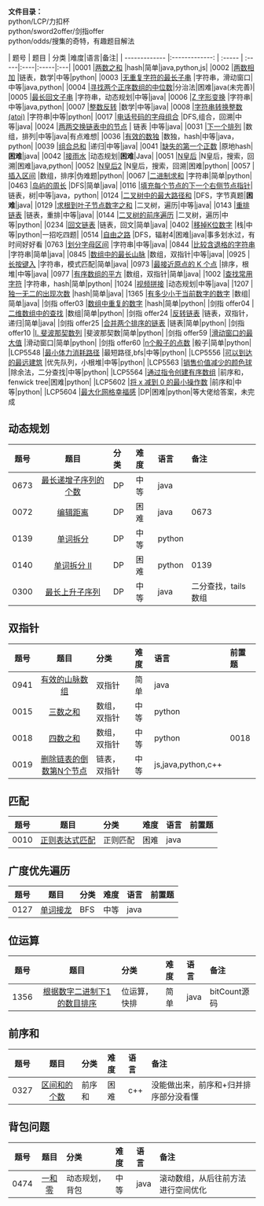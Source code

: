 
**文件目录：**   
python/LCP/力扣杯  
python/sword2offer/剑指offer  
python/odds/搜集的奇特，有趣题目解法

| 题号          |   题目                                                           | 分类  |难度|语言|备注|
| ------------- |:-------------:  | :----- | :-----|:----|:-----|:---|
|0001           |[两数之和](articles/hash/两数之和.md)                              |hash|简单|java,python,js|
|0002           |[两数相加](articles/链表/两数相加.md)                               |链表，数学|中等|python|
|0003           |[无重复字符的最长子串](articles/字符串/无重复字符的最长子串.md)       |字符串，滑动窗口|中等|java,python|
|0004           |[寻找两个正序数组的中位数](articles/分治法/寻找两个正序数组的中位数.md)|分治法|困难|java(未完善)|
|0005           |[最长回文子串](articles/字符串/最长回文子串.md)                      |字符串，动态规划|中等|java|
|0006           |[Z 字形变换](articles/字符串/Z字形变换.md)                          |字符串|中等|java,python|
|0007           |[整数反转](articles/数学/整数反转.md)                               |数学|中等|java|
|0008           |[字符串转换整数 (atoi)](articles/字符串/字符串转换整数(atoi).md)     |字符串|中等|python|
|0017           |[电话号码的字母组合](articles/DFS/电话号码的字母组合.md)              |DFS,组合，回溯|中等|java|
|0024           |[两两交换链表中的节点](articles/链表/两两交换链表中的节点.md)        | 链表 |中等|java|
|0031           |[下一个排列](articles/数组/下一个排列.md)                           |数组，排列|中等|java|有点难想|
|0036           |[有效的数独](articles/数独/有效的数独.md)                           |数独，hash|中等|java，python|
|0039           |[组合总和](articles/数组/组合总和.md)                               |递归|中等|java|
|0041           |[缺失的第一个正数](articles/hash/缺失的第一个正数.md)                |原地hash|**困难**|java|
|0042           |[接雨水](articles/动态规划/接雨水.md)                               |动态规划|**困难**|Java|
|0051           |[N皇后](articles/回溯/N皇后.md)                                   |N皇后，搜索，回溯|困难|java,python|
|0052           |[N皇后2](articles/回溯/N皇后II.md)                                 |N皇后，搜索，回溯|困难|python|
|0057           |[插入区间](articles/数组/插入区间.md)                               |数组，排序|伪难题|python|
|0067           |[二进制求和](articles/字符串/二进制求和.md)                          |字符串|简单|python|
|0463           |[岛屿的周长](articles/DFS/岛屿的周长.md)                             |DFS|简单|java|
|0116           |[填充每个节点的下一个右侧节点指针](articles/链表/填充每个节点的下一个右侧节点指针.md)|链表，树|中等|java，python|
|0124           |[二叉树中的最大路径和](articles/二叉树/二叉树中的最大路径和.md)        |DFS，字节真题|**困难**|java|
|0129           |[求根到叶子节点数字之和](articles/二叉树/求根到叶子节点数字之和.md)    |二叉树，遍历|中等|java|
|0143           |[重排链表](articles/链表/重排链表.md)                                |链表，重排|中等|java|
|0144           |[二叉树的前序遍历](articles/二叉树/二叉树的前序遍历.md)               |二叉树，遍历|中等|python|
|0234           |[回文链表](articles/链表/回文链表.md)                               |链表，回文|简单|java|
|0402           |[移掉K位数字](articles/栈/移掉K位数字.md)                           |栈|中等|python|一招吃四题|
|0514           |[自由之路](articles/DFS/自由之路.md)                                 |DFS，辐射4|困难|java|事多划水过，有时间好好看
|0763           |[划分字母区间](articles/字符串/划分字母区间.md)                       |字符串|中等|java|
|0844           |[比较含退格的字符串](articles/字符串/比较含退格的字符串.md)           |字符串|简单|java|
|0845           |[数组中的最长山脉](articles/数组/数组中的最长山脉.md)                 |数组，双指针|中等|java|
|0925           |[长按键入](articles/字符串/长按键入.md)                              |字符串，模式匹配|简单|java|
|0973           |[最接近原点的 K 个点](general/根堆/最接近原点的K个点.md)              |排序，根堆|中等|java|
|0977           |[有序数组的平方](articles/数组/有序数组的平方.md)                     |数组，双指针|简单|java|
|1002           |[查找常用字符](articles/字符串/查找常用字符.md)                      |字符串，hash|简单|python|
|1024           |[视频拼接](articles/动态规划/视频拼接.md)                            |动态规划|中等|java|
|1207           |[独一无二的出现次数](articles/数组/独一无二的出现次数.md)             |hash|简单|java|
|1365           |[有多少小于当前数字的数字](articles/数组/有多少小于当前数字的数字.md)  |数组|简单|java|
|剑指 offer03   |[数组中重复的数字](articles/hash/数组中重复的数字.md)                |hash|简单|python|
|剑指 offer04   |[二维数组中的查找](articles/数组/二维数组中的查找.md)               |数组|简单|python|
|剑指 offer24   |[反转链表](articles/链表/反转链表.md)                                |链表，双指针，递归|简单|java|
|剑指 offer25   |[合并两个排序的链表](articles/链表/合并两个排序的链表.md)             |链表|简单|python|
|剑指 offer10   |[I. 斐波那契数列](articles/斐波那契数/斐波那契数列.md)               |斐波那契数|简单|python|
|剑指 offer59   |[滑动窗口的最大值](articles/滑动窗口/滑动窗口的最大值.md)             |滑动窗口|简单|python|
|剑指 offer60   |[n个骰子的点数](articles/骰子/n个骰子的点数.md)                      |骰子|简单|python|
|LCP5548        |[最小体力消耗路径](articles/最短路径/最小体力消耗路径.md)             |最短路径,bfs|中等|python|
|LCP5556        |[可以到达的最远建筑](general/优先队列/可以到达的最远建筑.md)           |优先队列，小根堆|中等|python|
|LCP5563        |[销售价值减少的颜色球](general/二分查找/销售价值减少的颜色球.md)        |除余法，二分查找|中等|python|
|LCP5564        |[通过指令创建有序数组](general/前序和/通过指令创建有序数组.md)          |前序和，fenwick tree|困难|python|
|LCP5602        |[将 x 减到 0 的最小操作数](general/前序和/将x减到0的最小操作数.md)     |前序和|中等|python|
|LCP5604        |[最大化网格幸福感](general/动态规划/最大化网格幸福感.md)               |DP|困难|python|等大佬给答案，未完成
## 动态规划
| 题号          |   题目                                                           | 分类  |难度|语言|备注|
| ------------- |:-------------:  | :----- | :-----|:----|:-----|
|0673           |[最长递增子序列的个数](general/动态规划/最长递增子序列的个数.md)        |DP|中等|java|
|0072           |[编辑距离](general/动态规划/编辑距离.md)                              |DP|困难|java| 0673|
|0139           |[单词拆分](general/动态规划/单词拆分.md)                              |DP|中等|python|
|0140           |[单词拆分 II](general\动态规划\单词拆分II.md)                         |DP|困难|python|0139|
|0300           |[最长上升子序列](general/动态规划/最长上升子序列.md)                   |DP|中等|java|二分查找，tails数组|

## 双指针
| 题号          |   题目                                                           | 分类  |难度|语言|前置题|
| ------------- |:-------------:  | :----- | :-----|:----|:-----|
|0941           |[有效的山脉数组](general/双指针/有效的山脉数组.md)                   |双指针|简单|java||
|0015           |[三数之和](articles/数组/三数之和.md)                               |数组，双指针|中等|python|
|0018           |[四数之和](articles/数组/四数之和.md)                               |数组，双指针|中等|python|0018|
|0019           |[删除链表的倒数第N个节点](articles/链表/删除链表的倒数第N个节点.md)   |链表，双指针|中等|js,java,python,c++|

## 匹配
| 题号          |   题目                                                           | 分类  |难度|语言|前置题|
| ------------- |:-------------:  | :----- | :-----|:----|:-----|
|0010           |[正则表达式匹配](general/匹配/正则表达式匹配.md)                  |正则匹配|困难|java||


## 广度优先遍历
| 题号          |   题目                                                           | 分类  |难度|语言|前置题|
| ------------- |:-------------:  | :----- | :-----|:----|:-----|
|0127           |[单词接龙](general/广度优先/单词接龙.md)                           |BFS|中等|java|

## 位运算
| 题号          |   题目                                                           | 分类  |难度|语言|备注
| ------------- |:-------------:  | :----- | :-----|:----|:-----|
|1356           |[根据数字二进制下1的数目排序](general\位运算\根据数字二进制下1的数目排序.md)|位运算，快排|简单|java|bitCount源码|

## 前序和
| 题号          |   题目                                                           | 分类  |难度|语言|备注
| ------------- |:-------------:  | :----- | :-----|:----|:-----|
|0327            |[区间和的个数](general/前序和/区间和的个数.md)                    |前序和|困难|c++|没能做出来，前序和+归并排序部分没看懂|


## 背包问题
| 题号          |   题目                                                           | 分类  |难度|语言|备注
| ------------- |:-------------:  | :----- | :-----|:----|:-----|
|0474           |[一和零](general/背包问题/一和零.md)                              |动态规划，背包|中等|java|滚动数组，从后往前方法进行空间优化